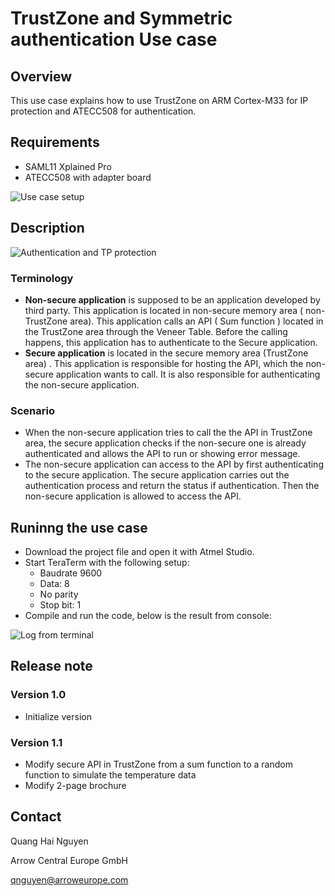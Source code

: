 # TrustZone and Symmetric authentication Use case

## Overview

This use case explains how to use TrustZone on ARM Cortex-M33 for IP protection and ATECC508 for authentication.  

## Requirements

* SAML11 Xplained Pro
* ATECC508 with adapter board

![Use case setup](https://bitbucket.org/hainguyenprivaterepo/trustzone_atecc_usecase/raw/41799cedc73b426626c4b96c1c6c4739736b1f5a/Doc/Image/system_setup.jpg) 

## Description

![Authentication and TP protection](https://bitbucket.org/hainguyenprivaterepo/trustzone_atecc_usecase/raw/41799cedc73b426626c4b96c1c6c4739736b1f5a/Doc/Image/TrustZone_and_Authentication.png)

### Terminology

+ **Non-secure application** is supposed to be an application developed by third party.  This application is located in non-secure memory area ( non-TrustZone area). This application calls an API ( Sum function ) located in the TrustZone area through the Veneer Table. Before the calling happens, this application has to authenticate to the Secure application.
+ **Secure application** is located in the secure memory area (TrustZone area) . This application is responsible for hosting the API, which the non-secure application wants to call. It is also responsible for authenticating the non-secure application. 

### Scenario

* When the non-secure application tries to call the the API in TrustZone area, the secure application checks if the non-secure one is already authenticated and allows the API to run or showing error message. 
* The non-secure application can access to the API by first authenticating to the secure application. The secure application carries out the authentication process and return the status if authentication. Then the non-secure application is allowed to access the API.  

## Runinng the use case

* Download the project file and open it with Atmel Studio. 
* Start TeraTerm with the following setup: 
  * Baudrate 9600 
  * Data: 8
  * No parity
  * Stop bit: 1
* Compile and run the code, below is the result from console:

![Log from terminal](https://bitbucket.org/hainguyenprivaterepo/trustzone_atecc_usecase/raw/41799cedc73b426626c4b96c1c6c4739736b1f5a/Doc/Image/log.PNG)

## Release note

### Version 1.0

* Initialize version

### Version 1.1

* Modify secure API in TrustZone from a sum function to a random function to simulate the temperature data
* Modify 2-page brochure

## Contact 

Quang Hai Nguyen 

Arrow Central Europe GmbH 

qnguyen@arroweurope.com

